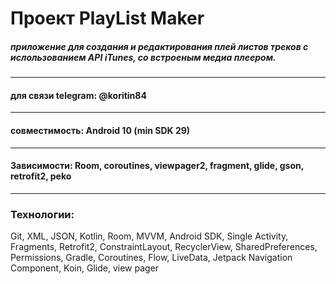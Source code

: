 # Проект PlayList Maker

##### приложение для создания и редактирования плей листов треков с ислользованием API iTunes, со встроеным медиа плеером.
-----

#### для связи telegram: @koritin84

-----

#### совместимость: Android 10 (min SDK 29)

-----

#### Зависимости: Room, coroutines, viewpager2, fragment, glide, gson, retrofit2, peko

-----
### Технологии:
Git,  XML,  JSON,  Kotlin,  Room,  MVVM,  Android SDK,  Single Activity,  Fragments,  Retrofit2,  ConstraintLayout,  RecyclerView,  SharedPreferences,  Permissions, Gradle, Coroutines, Flow, LiveData, Jetpack Navigation Component, Koin, Glide, view pager 

